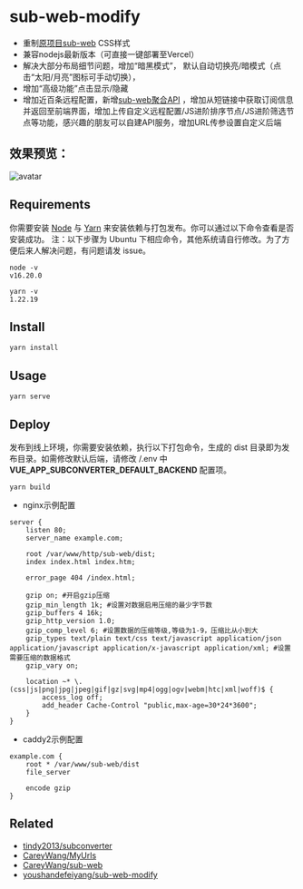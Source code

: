 # sub-web-modify
- 重制[原项目sub-web](https://github.com/CareyWang/sub-web) CSS样式
- 兼容nodejs最新版本（可直接一键部署至Vercel）
- 解决大部分布局细节问题，增加“暗黑模式”， 默认自动切换亮/暗模式（点击“太阳/月亮”图标可手动切换），
- 增加“高级功能”点击显示/隐藏
- 增加近百条远程配置，新增[sub-web聚合API](https://github.com/youshandefeiyang/sub-web-api) ，增加从短链接中获取订阅信息并返回至前端界面，增加上传自定义远程配置/JS进阶排序节点/JS进阶筛选节点等功能，感兴趣的朋友可以自建API服务，增加URL传参设置自定义后端<br/>


## 效果预览：

![avatar](https://raw.githubusercontent.com/youshandefeiyang/webcdn/main/sub-web-modify.GIF)

## Requirements

你需要安装 [Node](https://nodejs.org/zh-cn/) 与 [Yarn](https://legacy.yarnpkg.com/en/docs/install) 来安装依赖与打包发布。你可以通过以下命令查看是否安装成功。
注：以下步骤为 Ubuntu 下相应命令，其他系统请自行修改。为了方便后来人解决问题，有问题请发 issue。

```shell
node -v
v16.20.0

yarn -v
1.22.19
```

## Install

```shell
yarn install
```

## Usage

```shell
yarn serve
```

## Deploy

发布到线上环境，你需要安装依赖，执行以下打包命令，生成的 dist 目录即为发布目录。如需修改默认后端，请修改 /.env 中 **VUE_APP_SUBCONVERTER_DEFAULT_BACKEND** 配置项。

```shell
yarn build
```

- nginx示例配置

```
server {
    listen 80;
    server_name example.com;

    root /var/www/http/sub-web/dist;
    index index.html index.htm;

    error_page 404 /index.html;

    gzip on; #开启gzip压缩
    gzip_min_length 1k; #设置对数据启用压缩的最少字节数
    gzip_buffers 4 16k;
    gzip_http_version 1.0;
    gzip_comp_level 6; #设置数据的压缩等级,等级为1-9，压缩比从小到大
    gzip_types text/plain text/css text/javascript application/json application/javascript application/x-javascript application/xml; #设置需要压缩的数据格式
    gzip_vary on;

    location ~* \.(css|js|png|jpg|jpeg|gif|gz|svg|mp4|ogg|ogv|webm|htc|xml|woff)$ {
        access_log off;
        add_header Cache-Control "public,max-age=30*24*3600";
    }
}
```

- caddy2示例配置
```
example.com {
    root * /var/www/sub-web/dist
    file_server

    encode gzip
}
```

## Related

- [tindy2013/subconverter](https://github.com/tindy2013/subconverter)
- [CareyWang/MyUrls](https://github.com/CareyWang/MyUrls)
- [CareyWang/sub-web](https://github.com/CareyWang/sub-web)
- [youshandefeiyang/sub-web-modify](https://github.com/youshandefeiyang/sub-web-modify)
